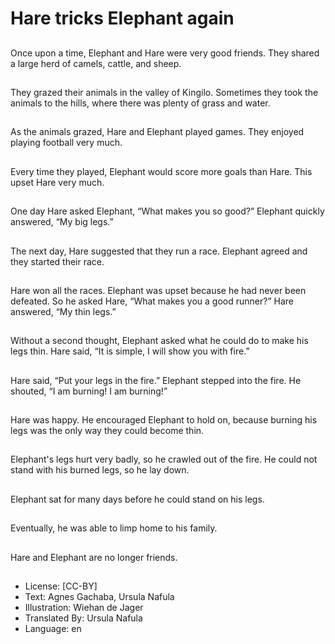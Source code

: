 # Hare tricks Elephant again

##
Once upon a time,
Elephant and Hare were
very good friends.
They shared a large herd
of camels, cattle, and sheep.

##
They grazed their animals
in the valley of Kingilo.
Sometimes they took
the animals to the hills,
where there was plenty
of grass and water.

##
As the animals grazed,
Hare and Elephant played
games.
They enjoyed playing
football very much.

##
Every time they played,
Elephant would score
more goals than Hare.
This upset Hare very much.

##
One day Hare asked Elephant,
“What makes you so good?”
Elephant quickly answered,
“My big legs.”

##
The next day,
Hare suggested that
they run a race.
Elephant agreed and
they started their race.

##
Hare won all the races.
Elephant was upset
because he had never
been defeated.
So he asked Hare,
“What makes you a
good runner?”
Hare answered,
“My thin legs.”

##
Without a second thought,
Elephant asked what
he could do to make
his legs thin.
Hare said, “It is simple,
I will show you with fire.”

##
Hare said, “Put your legs
in the fire.”
Elephant stepped into
the fire. He shouted,
“I am burning! I am
burning!”

##
Hare was happy.
He encouraged Elephant
to hold on, because burning
his legs was the only way
they could become thin.

##
Elephant's legs hurt very badly,
so he crawled out of the fire.
He could not stand with his
burned legs, so he lay down.

##
Elephant sat for many
days before he could
stand on his legs.

##
Eventually, he was able
to limp home to his family.

##
Hare and Elephant are
no longer friends.

##
* License: [CC-BY]
* Text: Agnes Gachaba, Ursula Nafula
* Illustration: Wiehan de Jager
* Translated By: Ursula Nafula
* Language: en
